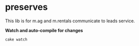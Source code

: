preserves
=========

This lib is for m.ag and m.rentals communicate to leads service.

**Watch and auto-compile for changes**

```
cake watch
```
